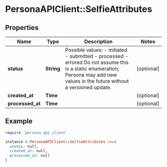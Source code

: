 # PersonaAPIClient::SelfieAttributes

## Properties

| Name | Type | Description | Notes |
| ---- | ---- | ----------- | ----- |
| **status** | **String** | Possible values: - initiated - submitted - processed - errored  Do not assume this is a static enumeration; Persona may add new values in the future without a versioned update. | [optional] |
| **created_at** | **Time** |  | [optional] |
| **processed_at** | **Time** |  | [optional] |

## Example

```ruby
require 'persona_api_client'

instance = PersonaAPIClient::SelfieAttributes.new(
  status: null,
  created_at: null,
  processed_at: null
)
```

